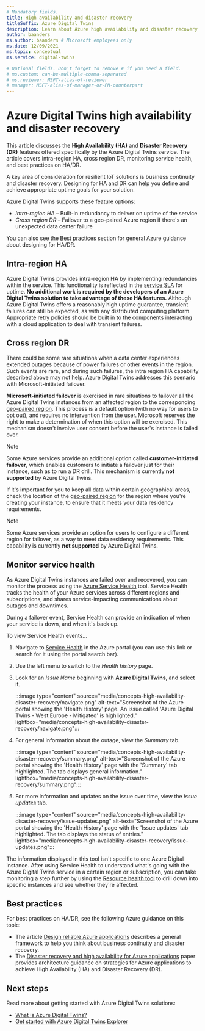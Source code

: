 ```yaml
---
# Mandatory fields.
title: High availability and disaster recovery
titleSuffix: Azure Digital Twins
description: Learn about Azure high availability and disaster recovery features as they pertain to Azure Digital Twins, which will help you build highly available Azure IoT solutions with disaster recovery capabilities.
author: baanders
ms.author: baanders # Microsoft employees only
ms.date: 12/09/2021
ms.topic: conceptual
ms.service: digital-twins

# Optional fields. Don't forget to remove # if you need a field.
# ms.custom: can-be-multiple-comma-separated
# ms.reviewer: MSFT-alias-of-reviewer
# manager: MSFT-alias-of-manager-or-PM-counterpart
---
```


# Azure Digital Twins high availability and disaster recovery

This article discusses the **High Availability (HA)** and **Disaster Recovery (DR)** features offered specifically by the Azure Digital Twins service. The article covers intra-region HA, cross region DR, monitoring service health, and best practices on HA/DR.

A key area of consideration for resilient IoT solutions is business continuity and disaster recovery. Designing for HA and DR can help you define and achieve appropriate uptime goals for your solution.

Azure Digital Twins supports these feature options:
* *Intra-region HA* – Built-in redundancy to deliver on uptime of the service
* *Cross region DR* – Failover to a geo-paired Azure region if there's an unexpected data center failure

You can also see the [Best practices](#best-practices) section for general Azure guidance about designing for HA/DR.

## Intra-region HA
 
Azure Digital Twins provides intra-region HA by implementing redundancies within the service. This functionality is reflected in the [service SLA](https://azure.microsoft.com/support/legal/sla/digital-twins) for uptime. **No additional work is required by the developers of an Azure Digital Twins solution to take advantage of these HA features.** Although Azure Digital Twins offers a reasonably high uptime guarantee, transient failures can still be expected, as with any distributed computing platform. Appropriate retry policies should be built in to the components interacting with a cloud application to deal with transient failures.

## Cross region DR

There could be some rare situations when a data center experiences extended outages because of power failures or other events in the region. Such events are rare, and during such failures, the intra region HA capability described above may not help. Azure Digital Twins addresses this scenario with Microsoft-initiated failover.

**Microsoft-initiated failover** is exercised in rare situations to failover all the Azure Digital Twins instances from an affected region to the corresponding [geo-paired region](../availability-zones/cross-region-replication-azure.md). This process is a default option (with no way for users to opt out), and requires no intervention from the user. Microsoft reserves the right to make a determination of when this option will be exercised. This mechanism doesn't involve user consent before the user's instance is failed over.

>[!NOTE]
> Some Azure services provide an additional option called **customer-initiated failover**, which enables customers to initiate a failover just for their instance, such as to run a DR drill. This mechanism is currently **not supported** by Azure Digital Twins. 

If it's important for you to keep all data within certain geographical areas, check the location of the [geo-paired region](../availability-zones/cross-region-replication-azure.md#azure-cross-region-replication-pairings-for-all-geographies) for the region where you're creating your instance, to ensure that it meets your data residency requirements.

>[!NOTE]
> Some Azure services provide an option for users to configure a different region for failover, as a way to meet data residency requirements. This capability is currently **not supported** by Azure Digital Twins. 

## Monitor service health

As Azure Digital Twins instances are failed over and recovered, you can monitor the process using the [Azure Service Health](../service-health/service-health-overview.md) tool. Service Health tracks the health of your Azure services across different regions and subscriptions, and shares service-impacting communications about outages and downtimes.

During a failover event, Service Health can provide an indication of when your service is down, and when it's back up.

To view Service Health events...
1. Navigate to [Service Health](https://portal.azure.com/?feature.customportal=false#blade/Microsoft_Azure_Health/AzureHealthBrowseBlade/serviceIssues) in the Azure portal (you can use this link or search for it using the portal search bar).
1. Use the left menu to switch to the *Health history* page.
1. Look for an *Issue Name* beginning with **Azure Digital Twins**, and select it.

    :::image type="content" source="media/concepts-high-availability-disaster-recovery/navigate.png" alt-text="Screenshot of the Azure portal showing the 'Health History' page. An issue called 'Azure Digital Twins - West Europe - Mitigated' is highlighted." lightbox="media/concepts-high-availability-disaster-recovery/navigate.png":::

1. For general information about the outage, view the *Summary* tab.

    :::image type="content" source="media/concepts-high-availability-disaster-recovery/summary.png" alt-text="Screenshot of the Azure portal showing the 'Health History' page with the 'Summary' tab highlighted. The tab displays general information." lightbox="media/concepts-high-availability-disaster-recovery/summary.png":::
1. For more information and updates on the issue over time, view the *Issue updates* tab.

    :::image type="content" source="media/concepts-high-availability-disaster-recovery/issue-updates.png" alt-text="Screenshot of the Azure portal showing the 'Health History' page with the 'Issue updates' tab highlighted. The tab displays the status of entries." lightbox="media/concepts-high-availability-disaster-recovery/issue-updates.png":::


The information displayed in this tool isn't specific to one Azure Digital instance. After using Service Health to understand what's going with the Azure Digital Twins service in a certain region or subscription, you can take monitoring a step further by using the [Resource health tool](troubleshoot-resource-health.md) to drill down into specific instances and see whether they're affected.

## Best practices

For best practices on HA/DR, see the following Azure guidance on this topic: 
* The article [Design reliable Azure applications](/azure/architecture/framework/resiliency/app-design) describes a general framework to help you think about business continuity and disaster recovery. 
* The [Disaster recovery and high availability for Azure applications](/azure/architecture/framework/resiliency/backup-and-recovery) paper provides architecture guidance on strategies for Azure applications to achieve High Availability (HA) and Disaster Recovery (DR).

## Next steps 

Read more about getting started with Azure Digital Twins solutions:
 
* [What is Azure Digital Twins?](overview.md)
* [Get started with Azure Digital Twins Explorer](quickstart-azure-digital-twins-explorer.md)
